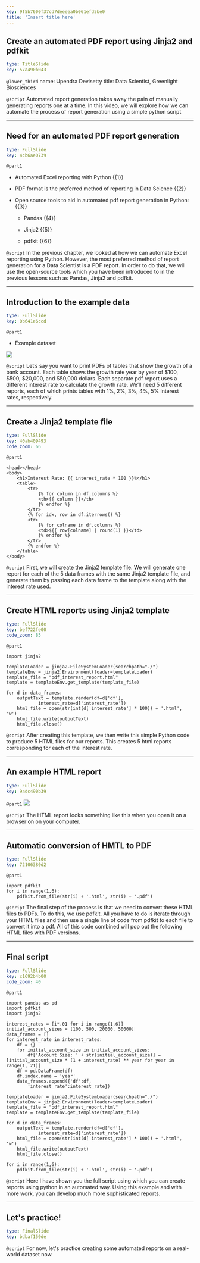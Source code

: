 ```yaml
---
key: 9f5b7600f37cd7deeeea0b061efd5be0
title: 'Insert title here'
---
```


## Create an automated PDF report using Jinja2 and pdfkit

```yaml
type: TitleSlide
key: 57a490b043
```

`@lower_third`
name: Upendra Devisetty
title: Data Scientist, Greenlight Biosciences

`@script`
Automated report generation takes away the pain of manually generating reports one at a time. In this video, we will explore how we can automate the process of report generation using a simple python script

---

## Need for an automated PDF report generation

```yaml
type: FullSlide
key: 4cb6ae0739
```

`@part1`
- Automated Excel reporting with Python {{1}}

- PDF format is the preferred method of reporting in Data Science {{2}}

- Open source tools to aid in automated pdf report generation in Python: {{3}}

	* Pandas {{4}}
    
    * Jinja2 {{5}}
    
    * pdfkit {{6}}

`@script`
In the previous chapter, we looked at how we can automate Excel reporting using Python. However, the most preferred method of report generation for a Data Scientist is a PDF report. In order to do that, we will use the open-source tools which you have been introduced to in the previous lessons such as Pandas, Jinja2 and pdfkit.

---

## Introduction to the example data

```yaml
type: FullSlide
key: 0b641e6ccd
```

`@part1`
- Example dataset

![](https://assets.datacamp.com/production/repositories/5657/datasets/06ebc5cd542e62ecacdcc7aefbcc6feaaa09b92c/df_0_ss.png)

`@script`
Let’s say you want to print PDFs of tables that show the growth of a bank account. Each table shows the growth rate year by year of $100, $500, $20,000, and $50,000 dollars. Each separate pdf report uses a different interest rate to calculate the growth rate. We’ll need 5 different reports, each of which prints tables with 1%, 2%, 3%, 4%, 5% interest rates, respectively.

---

## Create a Jinja2 template file

```yaml
type: FullSlide
key: 40ab409493
code_zoom: 66
```

`@part1`
```
<head></head>
<body>
    <h1>Interest Rate: {{ interest_rate * 100 }}%</h1>
    <table>
        <tr>
            {% for column in df.columns %}
            <th>{{ column }}</th>
            {% endfor %}
        </tr>
        {% for idx, row in df.iterrows() %}
        <tr>
            {% for colname in df.columns %}
            <td>${{ row[colname] | round(1) }}</td>
            {% endfor %}
        </tr>
        {% endfor %}
    </table>
</body>
```

`@script`
First, we will create the Jinja2 template file. We will generate one report for each of the 5 data frames with the same Jinja2 template file, and generate them by passing each data frame to the template along with the interest rate used.

---

## Create HTML reports using Jinja2 template

```yaml
type: FullSlide
key: bef722fe00
code_zoom: 85
```

`@part1`
```
import jinja2

templateLoader = jinja2.FileSystemLoader(searchpath="./")
templateEnv = jinja2.Environment(loader=templateLoader)
template_file = "pdf_interest_report.html"
template = templateEnv.get_template(template_file)

for d in data_frames:
    outputText = template.render(df=d['df'],
            interest_rate=d['interest_rate'])
    html_file = open(str(int(d['interest_rate'] * 100)) + '.html', 'w')
    html_file.write(outputText)
    html_file.close()
```

`@script`
After creating this template, we then write this simple Python code to produce 5 HTML files for our reports. This creates 5 html reports corresponding for each of the interest rate.

---

## An example HTML report

```yaml
type: FullSlide
key: 9adc490b39
```

`@part1`
![](https://assets.datacamp.com/production/repositories/5657/datasets/9eab5a3d6554d6ded212f5b8224747865cac764b/html_report_df_0_ss.png)

`@script`
The HTML report looks something like this when you open it on a browser on on your computer.

---

## Automatic conversion of HMTL to PDF

```yaml
type: FullSlide
key: 72106380d2
```

`@part1`
```
import pdfkit
for i in range(1,6):
    pdfkit.from_file(str(i) + '.html', str(i) + '.pdf')

```

`@script`
The final step of the process is that we need to convert these HTML files to PDFs. To do this, we use pdfkit. All you have to do is iterate through your HTML files and then use a single line of code from pdfkit to each file to convert it into a pdf. All of this code combined will pop out the following HTML files with PDF versions.

---

## Final script

```yaml
type: FullSlide
key: c1692b4b00
code_zoom: 40
```

`@part1`
```
import pandas as pd
import pdfkit
import jinja2

interest_rates = [i*.01 for i in range(1,6)]
initial_account_sizes = [100, 500, 20000, 50000]
data_frames = []
for interest_rate in interest_rates:
    df = {}
    for initial_account_size in initial_account_sizes:
        df['Account Size: ' + str(initial_account_size)] = [initial_account_size * (1 + interest_rate) ** year for year in range(1, 21)]
    df = pd.DataFrame(df)
    df.index.name = 'year'
    data_frames.append({'df':df,
        'interest_rate':interest_rate})

templateLoader = jinja2.FileSystemLoader(searchpath="./")
templateEnv = jinja2.Environment(loader=templateLoader)
template_file = "pdf_interest_report.html"
template = templateEnv.get_template(template_file)

for d in data_frames:
    outputText = template.render(df=d['df'],
            interest_rate=d['interest_rate'])
    html_file = open(str(int(d['interest_rate'] * 100)) + '.html', 'w')
    html_file.write(outputText)
    html_file.close()
    
for i in range(1,6):
    pdfkit.from_file(str(i) + '.html', str(i) + '.pdf')
```

`@script`
Here I have shown you the full script using which you can create reports using python in an automated way. Using this example and with more work, you can develop much more sophisticated reports.

---

## Let's practice!

```yaml
type: FinalSlide
key: bdbaf150de
```

`@script`
For now, let's practice creating some automated reports on a real-world dataset now.
